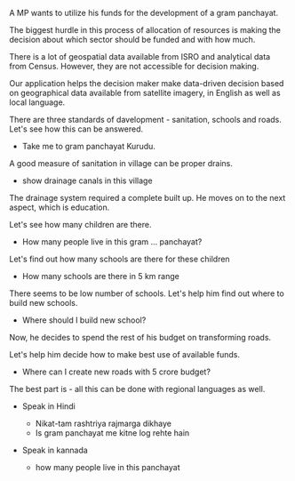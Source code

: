 A MP wants to utilize his funds for the development of a gram panchayat.

The biggest hurdle in this process of allocation of resources is making the decision about which sector should be funded and with how much.

There is a lot of geospatial data available from ISRO and analytical data from Census.
However, they are not accessible for decision making.

Our application helps the decision maker make data-driven decision based on geographical data available from satellite imagery, in English as well as local language.


There are three standards of davelopment - sanitation, schools and roads.
Let's see how this can be answered.

* Take me to gram panchayat Kurudu.

A good measure of sanitation in village can be proper drains.

* show drainage canals in this village

The drainage system required a complete built up. 
He moves on to the next aspect, which is education.

Let's see how many children are there.

* How many people live in this gram ... panchayat?

Let's find out how many schools are there for these children

* How many schools are there in 5 km range

There seems to be low number of schools.
Let's help him find out where to build new schools.

* Where should I build new school?

Now, he decides to spend the rest of his budget on transforming roads.

Let's help him decide how to make best use of available funds.

* Where can I create new roads with 5 crore budget?


The best part is - all this can be done with regional languages as well.

* Speak in Hindi

    - Nikat-tam rashtriya rajmarga dikhaye
    - Is gram panchayat me kitne log rehte hain

* Speak in kannada

    - how many people live in this panchayat
